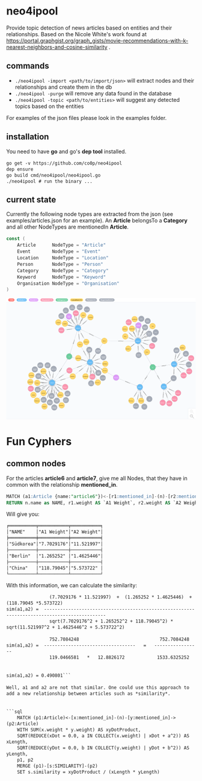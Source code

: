 neo4ipool
=========

Provide topic detection of news articles based on entities and their relationships. Based on the Nicole White's work found at https://portal.graphgist.org/graph_gists/movie-recommendations-with-k-nearest-neighbors-and-cosine-similarity .

commands
--------

 * ```./neo4ipool -import <path/to/import/json>``` will extract nodes and their relationships and create them in the db
 * ```./neo4ipool -purge``` will remove any data found in the database
 * ```./neo4ipool -topic <path/to/entities>``` will suggest any detected topics based on the entities
 
For examples of the json files please look in the examples folder.
 


installation
------------

You need to have **go** and go's **dep tool** installed. 

    go get -v https://github.com/co0p/neo4ipool
    dep ensure
    go build cmd/neo4ipool/neo4ipool.go
    ./neo4ipool # run the binary ...



current state
-------------

Currently the following node types are extracted from the json (see examples/articles.json for an example). An __Article__ belongsTo a __Category__ and all other NodeTypes are mentionedIn __Article__.
```go
const (
	Article      NodeType = "Article"
	Event        NodeType = "Event"
	Location     NodeType = "Location"
	Person       NodeType = "Person"
	Category     NodeType = "Category"
	Keyword      NodeType = "Keyword"
	Organisation NodeType = "Organisation"
)
```

![graph of nodes](https://raw.githubusercontent.com/co0p/neo4ipool/master/docs/articles_with_tags_and_categories.png)


Fun Cyphers
===========

common nodes
-------------

For the articles __article6__ and __article7__, give me all Nodes, that they have in common with the relationship __mentioned_in__.

```sql
MATCH (a1:Article {name:"article6"})<-[r1:mentioned_in]-(n)-[r2:mentioned_in]->(a2:Article {name: "article7"})
RETURN n.name as NAME, r1.weight AS `A1 Weight`, r2.weight AS `A2 Weight`
``` 
Will give you:
```
╒══════════╤═══════════╤═══════════╕
│"NAME"    │"A1 Weight"│"A2 Weight"│
╞══════════╪═══════════╪═══════════╡
│"Südkorea"│"7.7029176"│"11.521997"│
├──────────┼───────────┼───────────┤
│"Berlin"  │"1.265252" │"1.4625446"│
├──────────┼───────────┼───────────┤
│"China"   │"118.79045"│"5.573722" │
└──────────┴───────────┴───────────┘
```

With this information, we can calculate the similarity:

```
				(7.7029176 * 11.521997)  +  (1.265252 * 1.4625446)  +  (118.79045 *5.573722)  
sim(a1,a2) =  ---------------------------------------------------------------------------------------------
				sqrt(7.7029176^2 + 1.265252^2 + 118.79045^2) * sqrt(11.521997^2 + 1.4625446^2 + 5.573722^2)

				752.7084248								 752.7084248
sim(a1,a2) =  ----------------------------------   =   -----------------
				119.0466581   *   12.8826172			1533.6325252


sim(a1,a2) = 0.490801```

Well, a1 and a2 are not that similar. One could use this approach to add a new relationship between articles such as *similarity*.  


```sql
	MATCH (p1:Article)<-[x:mentioned_in]-(n)-[y:mentioned_in]->(p2:Article)
	WITH SUM(x.weight * y.weight) AS xyDotProduct,
	SQRT(REDUCE(xDot = 0.0, a IN COLLECT(x.weight) | xDot + a^2)) AS xLength,
	SQRT(REDUCE(yDot = 0.0, b IN COLLECT(y.weight) | yDot + b^2)) AS yLength,
	p1, p2
	MERGE (p1)-[s:SIMILARITY]-(p2)
	SET s.similarity = xyDotProduct / (xLength * yLength)
```
